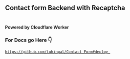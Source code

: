 ## Contact form Backend with Recaptcha<br><br>

**Powered by Cloudflare Worker**<br>

### For Docs go Here 👇<br>

<code>https://github.com/tuhinpal/Contact-Form#deploy-</code>
